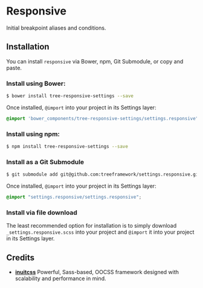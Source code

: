 # Responsive

Initial breakpoint aliases and conditions.

## Installation

You can install `responsive` via Bower, npm, Git Submodule, or copy and paste.

### Install using Bower:

```sh
$ bower install tree-responsive-settings --save
```

Once installed, `@import` into your project in its Settings layer:

```scss
@import 'bower_components/tree-responsive-settings/settings.responsive";
```

### Install using npm:

```sh
$ npm install tree-responsive-settings --save
```

### Install as a Git Submodule

```sh
$ git submodule add git@github.com:treeframework/settings.responsive.git
```

Once installed, `@import` into your project in its Settings layer:

```scss
@import "settings.responsive/settings.responsive";
```

### Install via file download

The least recommended option for installation is to simply download
`_settings.responsive.scss` into your project and `@import` it into your project
in its Settings layer.

## Credits

* **[inuitcss](https://github.com/inuitcss)** Powerful, Sass-based, OOCSS
framework designed with scalability and performance in mind.

